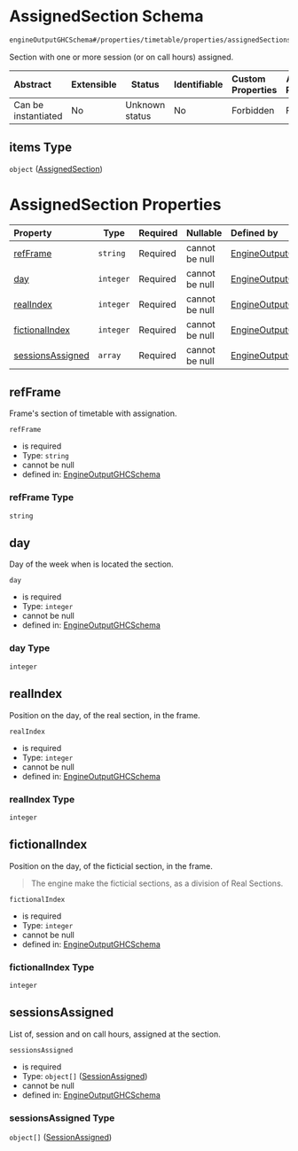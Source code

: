 # AssignedSection Schema

```txt
engineOutputGHCSchema#/properties/timetable/properties/assignedSections/items
```

Section with one or more session (or on call hours) assigned.


| Abstract            | Extensible | Status         | Identifiable | Custom Properties | Additional Properties | Access Restrictions | Defined In                                                                     |
| :------------------ | ---------- | -------------- | ------------ | :---------------- | --------------------- | ------------------- | ------------------------------------------------------------------------------ |
| Can be instantiated | No         | Unknown status | No           | Forbidden         | Forbidden             | none                | [ghcOutput.schema.json\*](../out/ghcOutput.schema.json "open original schema") |

## items Type

`object` ([AssignedSection](ghcoutput-properties-generatedjsontimetable-properties-assignedsections-assignedsection.md))

# AssignedSection Properties

| Property                              | Type      | Required | Nullable       | Defined by                                                                                                                                                                                                                                                  |
| :------------------------------------ | --------- | -------- | -------------- | :---------------------------------------------------------------------------------------------------------------------------------------------------------------------------------------------------------------------------------------------------------- |
| [refFrame](#refframe)                 | `string`  | Required | cannot be null | [EngineOutputGHCSchema](ghcoutput-properties-generatedjsontimetable-properties-assignedsections-assignedsection-properties-refframe.md "engineOutputGHCSchema#/properties/timetable/properties/assignedSections/items/properties/refFrame")                 |
| [day](#day)                           | `integer` | Required | cannot be null | [EngineOutputGHCSchema](ghcoutput-properties-generatedjsontimetable-properties-assignedsections-assignedsection-properties-day.md "engineOutputGHCSchema#/properties/timetable/properties/assignedSections/items/properties/day")                           |
| [realIndex](#realindex)               | `integer` | Required | cannot be null | [EngineOutputGHCSchema](ghcoutput-properties-generatedjsontimetable-properties-assignedsections-assignedsection-properties-realindex.md "engineOutputGHCSchema#/properties/timetable/properties/assignedSections/items/properties/realIndex")               |
| [fictionalIndex](#fictionalindex)     | `integer` | Required | cannot be null | [EngineOutputGHCSchema](ghcoutput-properties-generatedjsontimetable-properties-assignedsections-assignedsection-properties-fictionalindex.md "engineOutputGHCSchema#/properties/timetable/properties/assignedSections/items/properties/fictionalIndex")     |
| [sessionsAssigned](#sessionsassigned) | `array`   | Required | cannot be null | [EngineOutputGHCSchema](ghcoutput-properties-generatedjsontimetable-properties-assignedsections-assignedsection-properties-sessionsassigned.md "engineOutputGHCSchema#/properties/timetable/properties/assignedSections/items/properties/sessionsAssigned") |

## refFrame

Frame's section of timetable with assignation.


`refFrame`

-   is required
-   Type: `string`
-   cannot be null
-   defined in: [EngineOutputGHCSchema](ghcoutput-properties-generatedjsontimetable-properties-assignedsections-assignedsection-properties-refframe.md "engineOutputGHCSchema#/properties/timetable/properties/assignedSections/items/properties/refFrame")

### refFrame Type

`string`

## day

Day of the week when is located the section.


`day`

-   is required
-   Type: `integer`
-   cannot be null
-   defined in: [EngineOutputGHCSchema](ghcoutput-properties-generatedjsontimetable-properties-assignedsections-assignedsection-properties-day.md "engineOutputGHCSchema#/properties/timetable/properties/assignedSections/items/properties/day")

### day Type

`integer`

## realIndex

Position on the day, of the real section, in the frame.


`realIndex`

-   is required
-   Type: `integer`
-   cannot be null
-   defined in: [EngineOutputGHCSchema](ghcoutput-properties-generatedjsontimetable-properties-assignedsections-assignedsection-properties-realindex.md "engineOutputGHCSchema#/properties/timetable/properties/assignedSections/items/properties/realIndex")

### realIndex Type

`integer`

## fictionalIndex

Position on the day, of the ficticial section, in the frame.


> The engine make the ficticial sections, as a division of Real Sections.
>

`fictionalIndex`

-   is required
-   Type: `integer`
-   cannot be null
-   defined in: [EngineOutputGHCSchema](ghcoutput-properties-generatedjsontimetable-properties-assignedsections-assignedsection-properties-fictionalindex.md "engineOutputGHCSchema#/properties/timetable/properties/assignedSections/items/properties/fictionalIndex")

### fictionalIndex Type

`integer`

## sessionsAssigned

List of, session and on call hours, assigned at the section.


`sessionsAssigned`

-   is required
-   Type: `object[]` ([SessionAssigned](ghcoutput-properties-generatedjsontimetable-properties-assignedsections-assignedsection-properties-sessionsassigned-sessionassigned.md))
-   cannot be null
-   defined in: [EngineOutputGHCSchema](ghcoutput-properties-generatedjsontimetable-properties-assignedsections-assignedsection-properties-sessionsassigned.md "engineOutputGHCSchema#/properties/timetable/properties/assignedSections/items/properties/sessionsAssigned")

### sessionsAssigned Type

`object[]` ([SessionAssigned](ghcoutput-properties-generatedjsontimetable-properties-assignedsections-assignedsection-properties-sessionsassigned-sessionassigned.md))
